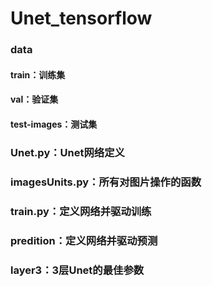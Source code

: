 # Unet_tensorflow
### data
#### train：训练集   
#### val：验证集  
#### test-images：测试集  

### Unet.py：Unet网络定义
### imagesUnits.py：所有对图片操作的函数
### train.py：定义网络并驱动训练
### predition：定义网络并驱动预测
### layer3：3层Unet的最佳参数
